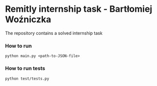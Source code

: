 # Remitly internship task - Bartłomiej Woźniczka
 The repository contains a solved internship task 
### How to run
```
python main.py <path-to-JSON-file>
```
### How to run tests
```
python test/tests.py
```

